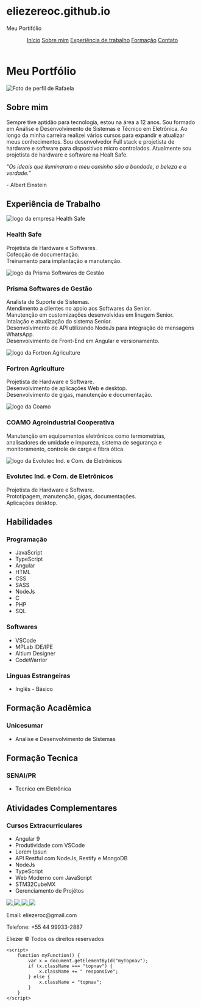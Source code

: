 # eliezereoc.github.io
Meu Portifólio 

<!DOCTYPE html>
<html lang="pt-br">

<head>
    <meta charset="UTF-8">
    <meta http-equiv="X-UA-Compatible" content="IE=edge">
    <meta name="viewport" content="width=device-width, initial-scale=1.0">
    <title>Meu Portfólio - Eliézer</title>
    <link rel="stylesheet" href="https://cdnjs.cloudflare.com/ajax/libs/font-awesome/4.7.0/css/font-awesome.min.css">
    <link rel="stylesheet" href="style.css">
</head>

<body>
    <header>
        <!-- <nav>
            <a href=#about>Sobre mim</a>
            <a href=#job-exp>Experiência de trabalho</a>
            <a href=#education>Início</a>
            <a href=#footer>Contato</a>
        </nav> -->
        <div class="topnav" id="myTopnav">
            <a href="#" class="active">Início</a>
            <a href=#about>Sobre mim</a>
            <a href=#job-exp>Experiência de trabalho</a>
            <a href=#education>Formação</a>
            <a href=#footer>Contato</a>
            <a href="javascript:void(0);" class="icon" onclick="myFunction()">
                <i class="fa fa-bars"></i>
            </a>
        </div>
    </header>
    <main>
        <h1 id="main-title">Meu Portfólio</h1>
        <section id="about">
            <img alt="Foto de perfil de Rafaela" id="about__photo" src="/src/img/minhafoto.png">
            <div id="about__text-cnt">
                <h2>Sobre mim</h2>
                <p>Sempre tive aptidão para tecnologia, estou na área a 12 anos.
                    Sou formado em Análise e Desenvolvimento de Sistemas e Técnico em Eletrônica.
                    Ao longo da minha carreira realizei vários cursos para expandir e atualizar meus conhecimentos.
                    Sou desenvolvedor Full stack e projetista de hardware e software para dispositivos micro
                    controlados.
                    Atualmente sou projetista de hardware e software na Healt Safe.
                </p>
            </div>
        </section>
        <section id="quote">
            <cite id="quote__cite">"Os ideais que iluminaram o meu caminho são a bondade, a beleza e a verdade."</cite>
            <p id="quote__author">- Albert Einstein</p>
        </section>
        <section id="job-exp">
            <h2 id="job-exp__title">Experiência de Trabalho</h2>
            <div id="job-exp__experience">
                <div class="job-exp__jobs" id="job-exp__job1">
                    <img src="/src/img/hs.png" class="job-exp__company-logo" alt="logo da empresa Health Safe" />
                    <div>
                        <h3>Health Safe</h3>
                        <p> Projetista de Hardware e Softwares. <br>
                            Cofecção de documentação. <br>
                            Treinamento para implantação e manutenção.
                        </p>
                    </div>
                </div>
                <div class="job-exp__jobs" id="job-exp__job2">
                    <img src="/src/img/prisma.png" class="job-exp__company-logo"
                        alt="logo da Prisma Softwares de Gestão" />
                    <div>
                        <h3>Prisma Softwares de Gestão</h3>
                        <p> Analista de Suporte de Sistemas. <br>
                            Atendimento a clientes no apoio aos Softwares da Senior. <br>
                            Manutenção em customizações desenvolvidas em linugem Senior. <br>
                            Intalação e atualização do sistema Senior. <br>
                            Desenvolvimento de API utilizando NodeJs para integração de mensagens WhatsApp. <br>
                            Desenvolvimento de Front-End em Angular e versionamento.
                        </p>
                    </div>
                </div>
                <div class="job-exp__jobs" id="job-exp__job3">
                    <img src="/src/img/fortron.png" class="job-exp__company-logo" alt="logo da Fortron Agriculture" />
                    <div>
                        <h3>Fortron Agriculture</h3>
                        <p> Projetista de Hardware e Software. <br>
                            Desenvolvimento de aplicações Web e desktop. <br>
                            Desenvolvimento de gigas, manutenção e documentação. <br>
                        </p>
                    </div>
                </div>
                <div class="job-exp__jobs" id="job-exp__job4">
                    <img src="/src/img/coamo.png" class="job-exp__company-logo" alt="logo da Coamo" />
                    <div>
                        <h3>COAMO Agroindustrial Cooperativa</h3>
                        <p> Manutenção em equipamentos eletrônicos como termometrias,
                            analisadores de umidade e impureza, sistema de segurança e monitoramento,
                            controle de carga e fibra ótica.
                        </p>
                    </div>
                </div>
                <div class="job-exp__jobs" id="job-exp__job5">
                    <img src="/src/img/evolutec.png" class="job-exp__company-logo"
                        alt="logo da Evolutec Ind. e Com. de Eletrônicos" />
                    <div>
                        <h3>Evolutec Ind. e Com. de Eletrônicos</h3>
                        <p> Projetista de Hardware e Software. <br>
                            Prototipagem, manutenção, gigas, documentações. <br>
                            Aplicações desktop.
                        </p>
                    </div>
                </div>
            </div>
        </section>
        <section id="skills">
            <h2>Habilidades</h2>
            <h3>Programação</h3>
            <ul>
                <li>JavaScript</li>
                <li>TypeScript</li>
                <li>Angular</li>
                <li>HTML</li>
                <li>CSS</li>
                <li>SASS</li>
                <li>NodeJs</li>
                <li>C</li>
                <li>PHP</li>
                <li>SQL</li>
            </ul>
            <h3>Softwares</h3>
            <ul>
                <li>VSCode</li>
                <li>MPLab IDE/IPE</li>
                <li>Altium Designer</li>
                <li>CodeWarrior</li>
            </ul>
            <h3>Linguas Estrangeiras</h3>
            <ul>
                <li>Inglês - Básico</li>
            </ul>
        </section>
        <section id="education">
            <h2>Formação Acadêmica</h2>
            <h3>Unicesumar</h3>
            <ul>
                <li>Analise e Desenvolvimento de Sistemas</li>
            </ul>
            <h2>Formação Tecnica</h2>
            <h3>SENAI/PR</h3>
            <ul>
                <li>Tecnico em Eletrônica</li>
            </ul>
        </section>
        <section id="extracurricular">
            <h2>Atividades Complementares</h2>
            <h3>Cursos Extracurriculares</h3>
            <ul>
                <li>Angular 9</li>
                <li>Produtividade com VSCode</li>
                <li>Lorem Ipsun</li>
                <li>API Restful com NodeJs, Restify e MongoDB</li>
                <li>NodeJs</li>
                <li>TypeScript</li>
                <li>Web Moderno com JavaScript</li>
                <li>STM32CubeMX</li>
                <li>Gerenciamento de Projétos</li>
            </ul>
            <!-- <h3>Palestras e Eventos</h3>
            <ul>
                <li>Lorem Ipsun</li>
                <li>Lorem Ipsun</li>
                <li>Lorem Ipsun</li>
            </ul>
            <h3>Certificações</h3>
            <ul>
                <li>Lorem Ipsun</li>
                <li>Lorem Ipsun</li>
                <li>Lorem Ipsun</li>
            </ul> -->
        </section>
    </main>
    <footer id="footer">
        <div id="footer__social-medias">
            <a href="http://github.com/eliezereoc" target="_blank" rel="noopener noreferrer">
                <img class="footer__social-medias_icons" src="/src/img/github.png">
            </a>
            <a href="https://linkedin.com/in/eliezer-oliveira-cardoso-260354165" target="_blank"
                rel="noopener noreferrer">
                <img class="footer__social-medias_icons" src="/src/img/linkedin.png">
            </a>
            <a href="https://www.facebook.com/eliezer.oliveira.7731247" target="_blank" rel="noopener noreferrer">
                <img class="footer__social-medias_icons" src="/src/img/facebook.png">
            </a>
            <a href="https://www.instagram.com/eliezer_oc/" target="_blank" rel="noopener noreferrer">
                <img class="footer__social-medias_icons" src="/src/img/instagram.png">
            </a>
        </div>
        <div id="footer__email-phone">
            <p>Email: eliezeroc@gmail.com</p>
            <p>Telefone: +55 44 99933-2887</p>
        </div>
        <div id="footer__copyrights">
            <p>Eliezer
                <script>
                    document.write(new Date().getFullYear());
                </script>
                &copy; Todos os direitos reservados
            </p>
        </div>
    </footer>

    <script>
        function myFunction() {
            var x = document.getElementById("myTopnav");
            if (x.className === "topnav") {
                x.className += " responsive";
            } else {
                x.className = "topnav";
            }
        }
    </script>
</body>

</html>
